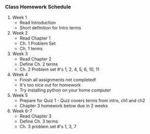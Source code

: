 ### Class Homework Schedule

1. Week 1
    - Read Introduction
    - Short definition for Intro terms
1. Week 2
    - Read Chapter 1
    - Ch. 1 Problem Set
    - Ch. 1 terms
1. Week 3
    - Read Chapter 2
    - Define Ch. 2 terms
    - Ch. 2 Problem set #'s 1, 2, 4, 5, 6, 10, 11
1. Week 4
    - Finish all assignments not completed!
    - It's too nice out for homework
    - Try installing python on your home computer
1. Week 5
    - Prepare for Quiz 1 - Quiz covers terms from intro, ch1 and ch2
    - Chapter 3 homework below due in 2 weeks
1. Week 6-7
    - Read Chapter 3
    - Define Ch. 3 terms
    - Ch. 3 problem set #'s 1, 3, 7
<!-- 1. Week 7
    - Read Chapter 4
    - Define Ch. 4 terms
    - Ch. 4 Problem set #'s 1-11
1. Week 8
    - Read Chapter 5
    - Define Ch. 5 terms
1. Week 9
    - Quiz 2 NEXT WEEK!!
1. Week 10
    - Final Project workshop -->
<!-- 1. Week 11
1. Week 12 -->
